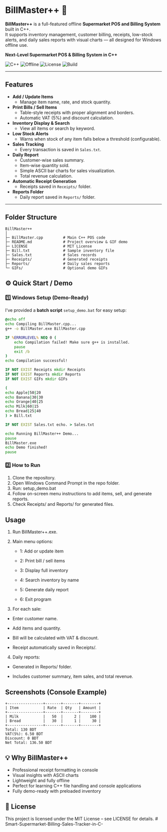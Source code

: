 # BillMaster++ 🛒

**BillMaster++** is a full-featured offline **Supermarket POS and Billing System** built in C++.  
It supports inventory management, customer billing, receipts, low-stock alerts, and daily sales reports with visual charts — all designed for Windows offline use.


**Next-Level Supermarket POS & Billing System in C++**  

![C++](https://img.shields.io/badge/Language-C++-blue)
![Offline](https://img.shields.io/badge/Offline-100%25-green)
![License](https://img.shields.io/badge/License-MIT-yellow)
![Build](https://img.shields.io/badge/Build-Passing-brightgreen)

---

## Features

- **Add / Update Items**
  - Manage item name, rate, and stock quantity.
- **Print Bills / Sell Items**
  - Table-style receipts with proper alignment and borders.
  - Automatic VAT (5%) and discount calculation.
- **Inventory Display & Search**
  - View all items or search by keyword.
- **Low Stock Alerts**
  - Warns when stock of any item falls below a threshold (configurable).
- **Sales Tracking**
  - Every transaction is saved in `Sales.txt`.
- **Daily Report**
  - Customer-wise sales summary.
  - Item-wise quantity sold.
  - Simple ASCII bar charts for sales visualization.
  - Total revenue calculation.
- **Automatic Receipt Generation**
  - Receipts saved in `Receipts/` folder.
- **Reports Folder**
  - Daily report saved in `Reports/` folder.

---

## Folder Structure

```text
BillMaster++
│
├─ BillMaster.cpp         # Main C++ POS code
├─ README.md              # Project overview & GIF demo
├─ LICENSE                # MIT License
├─ Bill.txt               # Sample inventory file
├─ Sales.txt              # Sales records
├─ Receipts/              # Generated receipts
├─ Reports/               # Daily sales reports
└─ GIFs/                  # Optional demo GIFs

```

## ⚙️ Quick Start / Demo

### 1️⃣ Windows Setup (Demo-Ready)

I've provided a **batch script** `setup_demo.bat` for easy setup:

```bat
@echo off
echo Compiling BillMaster.cpp...
g++ -o BillMaster.exe BillMaster.cpp

IF %ERRORLEVEL% NEQ 0 (
    echo Compilation failed! Make sure g++ is installed.
    pause
    exit /b
)
echo Compilation successful!

IF NOT EXIST Receipts mkdir Receipts
IF NOT EXIST Reports mkdir Reports
IF NOT EXIST GIFs mkdir GIFs

(
echo Apple|50|20
echo Banana|30|30
echo Orange|40|25
echo Milk|60|15
echo Bread|25|40
) > Bill.txt

IF NOT EXIST Sales.txt echo. > Sales.txt

echo Running BillMaster++ Demo...
pause
BillMaster.exe
echo Demo finished!
pause

```

### 2️⃣ How to Run

1. Clone the repository.
2. Open Windows Command Prompt in the repo folder.
3. Run: setup_demo.bat
4. Follow on-screen menu instructions to add items, sell, and generate reports.
5. Check Receipts/ and Reports/ for generated files.

## Usage

1. Run BillMaster++.exe.

2. Main menu options:

   - 1: Add or update item

   - 2: Print bill / sell items

   - 3: Display full inventory

   - 4: Search inventory by name

   - 5: Generate daily report

   - 6: Exit program

3. For each sale:

  - Enter customer name.

  - Add items and quantity.

  - Bill will be calculated with VAT & discount.

  - Receipt automatically saved in Receipts/.

4. Daily reports:

  - Generated in Reports/ folder.

  - Includes customer summary, item sales, and total revenue.

## Screenshots (Console Example)

```text
+----------------+-------+-------+--------+
| Item           | Rate  | Qty   | Amount |
+----------------+-------+-------+--------+
| Milk           |   50  |     2 |    100 |
| Bread          |   30  |     1 |     30 |
+----------------+-------+-------+--------+
Total: 130 BDT
VAT(5%): 6.50 BDT
Discount: 0 BDT
Net Total: 136.50 BDT

```

## 💡 Why BillMaster++

- Professional receipt formatting in console
- Visual insights with ASCII charts
- Lightweight and fully offline
- Perfect for learning C++ file handling and console applications
- Fully demo-ready with preloaded inventory

## 📄 License

This project is licensed under the MIT License – see LICENSE for details.
#   S m a r t - S u p e r m a r k e t - B i l l i n g - S a l e s - T r a c k e r - i n - C - 
 
 
